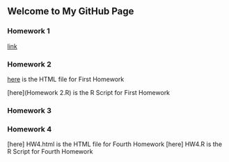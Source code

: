 ## Welcome to My GitHub Page

### Homework 1
[link](https://moodle.boun.edu.tr/login/)

### Homework 2

[here](Homework-2.html) is the HTML file for First Homework

[here](Homework 2.R) is the R Script for First Homework

### Homework 3

### Homework 4
[here] HW4.html is the HTML file for Fourth Homework
[here] HW4.R is the R Script for Fourth Homework
